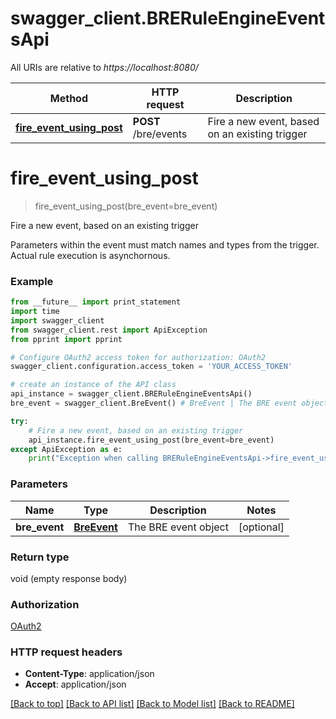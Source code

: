# swagger_client.BRERuleEngineEventsApi

All URIs are relative to *https://localhost:8080/*

Method | HTTP request | Description
------------- | ------------- | -------------
[**fire_event_using_post**](BRERuleEngineEventsApi.md#fire_event_using_post) | **POST** /bre/events | Fire a new event, based on an existing trigger


# **fire_event_using_post**
> fire_event_using_post(bre_event=bre_event)

Fire a new event, based on an existing trigger

Parameters within the event must match names and types from the trigger. Actual rule execution is asynchornous.

### Example 
```python
from __future__ import print_statement
import time
import swagger_client
from swagger_client.rest import ApiException
from pprint import pprint

# Configure OAuth2 access token for authorization: OAuth2
swagger_client.configuration.access_token = 'YOUR_ACCESS_TOKEN'

# create an instance of the API class
api_instance = swagger_client.BRERuleEngineEventsApi()
bre_event = swagger_client.BreEvent() # BreEvent | The BRE event object (optional)

try: 
    # Fire a new event, based on an existing trigger
    api_instance.fire_event_using_post(bre_event=bre_event)
except ApiException as e:
    print("Exception when calling BRERuleEngineEventsApi->fire_event_using_post: %s\n" % e)
```

### Parameters

Name | Type | Description  | Notes
------------- | ------------- | ------------- | -------------
 **bre_event** | [**BreEvent**](BreEvent.md)| The BRE event object | [optional] 

### Return type

void (empty response body)

### Authorization

[OAuth2](../README.md#OAuth2)

### HTTP request headers

 - **Content-Type**: application/json
 - **Accept**: application/json

[[Back to top]](#) [[Back to API list]](../README.md#documentation-for-api-endpoints) [[Back to Model list]](../README.md#documentation-for-models) [[Back to README]](../README.md)

